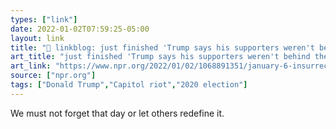 ```yaml
---
types: ["link"]
date: 2022-01-02T07:59:25-05:00
layout: link
title: "🔗 linkblog: just finished 'Trump says his supporters weren't behind the Jan. 6 attack — but I was there : NPR'"
art_title: "just finished 'Trump says his supporters weren't behind the Jan. 6 attack — but I was there : NPR"
art_link: "https://www.npr.org/2022/01/02/1068891351/january-6-insurrection-capitol-attack-trump-anniversary"
source: ["npr.org"]
tags: ["Donald Trump","Capitol riot","2020 election"]
---
```

We must not forget that day or let others redefine it.
